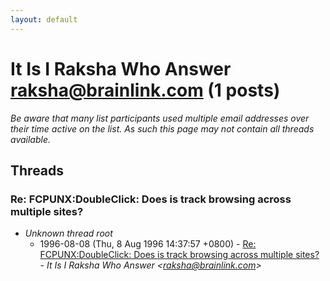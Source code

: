 ```yaml
---
layout: default
---
```


# It Is I Raksha Who Answer <raksha@brainlink.com> (1 posts)

_Be aware that many list participants used multiple email addresses over their time active on the list. As such this page may not contain all threads available._

## Threads

### Re: FCPUNX:DoubleClick: Does is track browsing across multiple sites?
+ _Unknown thread root_
  + 1996-08-08 (Thu, 8 Aug 1996 14:37:57 +0800) - [Re: FCPUNX:DoubleClick: Does is track browsing across multiple sites?](/archive/1996/08/71ef2d44d8a2af4ada9c2d20a16baba1da5bfd044f274e0ef8299cb8e734eb7b) - _It Is I Raksha Who Answer \<raksha@brainlink.com\>_

